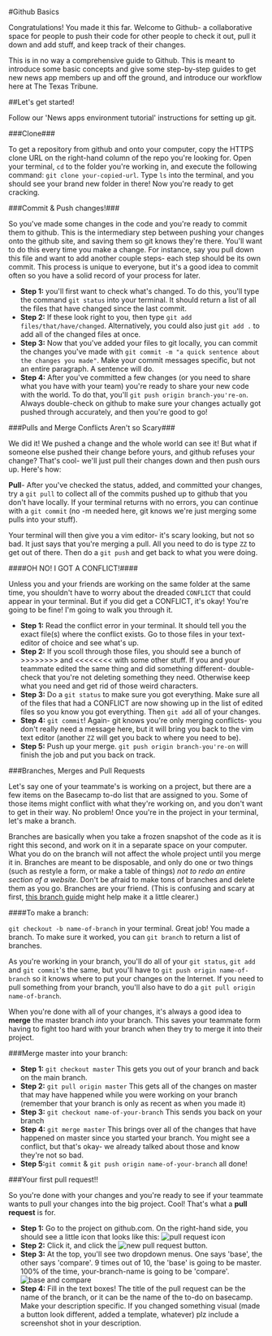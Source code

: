 #Github Basics

Congratulations! You made it this far. Welcome to Github- a collaborative space for people to push their code for other people to check it out, pull it down and add stuff, and keep track of their changes.

This is in no way a comprehensive guide to Github. This is meant to introduce some basic concepts and give some step-by-step guides to get new news app members up and off the ground, and introduce our workflow here at The Texas Tribune. 

##Let's get started!

Follow our 'News apps environment tutorial' instructions for setting up git.

###Clone###

To get a repository from github and onto your computer, copy the HTTPS clone URL on the right-hand column of the repo you're looking for. Open your terminal, `cd` to the folder you're working in, and execute the following command: `git clone your-copied-url`. Type `ls` into the terminal, and you should see your brand new folder in there! Now you're ready to get cracking.


###Commit & Push changes!###

So you've made some changes in the code and you're ready to commit them to github. This is the intermediary step between pushing your changes onto the github site, and saving them so git knows they're there. You'll want to do this every time you make a change. For instance, say you pull down this file and want to add another couple steps- each step should be its own commit. This process is unique to everyone, but it's a good idea to commit often so you have a solid record of your process for later.

* **Step 1:** you'll first want to check what's changed. To do this, you'll type the command `git status` into your terminal. It should return a list of all the files that have changed since the last commit. 
* **Step 2:** If these look right to you, then type `git add files/that/have/changed`. Alternatively, you could also just `git add .` to add all of the changed files at once. 
* **Step 3:** Now that you've added your files to git locally, you can commit the changes you've made with `git commit -m "a quick sentence about the changes you made"`. Make your commit messages specific, but not an entire paragraph. A sentence will do.
* **Step 4:** After you've committed a few changes (or you need to share what you have with your team) you're ready to share your new code with the world. To do that, you'll `git push origin branch-you're-on`. Always double-check on github to make sure your changes actually got pushed through accurately, and then you're good to go!


###Pulls and Merge Conflicts Aren't so Scary###

We did it! We pushed a change and the whole world can see it! But what if someone else pushed their change before yours, and github refuses your change? That's cool- we'll just pull their changes down and then push ours up. Here's how:

**Pull**- After you've checked the status, added, and committed your changes, try a `git pull` to collect all of the commits pushed up to github that you don't have locally. If your terminal returns with no errors, you can continue with a `git commit` (no -m needed here, git knows we're just merging some pulls into your stuff). 

Your terminal will then give you a vim editor- it's scary looking, but not so bad. It just says that you're merging a pull. All you need to do is type `ZZ` to get out of there. Then do a `git push` and get back to what you were doing.


####OH NO! I GOT A CONFLICT!####

Unless you and your friends are working on the same folder at the same time, you shouldn't have to worry about the dreaded `CONFLICT` that could appear in your terminal. But if you did get a CONFLICT, it's okay! You're going to be fine! I'm going to walk you through it.

* **Step 1:** Read the conflict error in your terminal. It should tell you the exact file(s) where the conflict exists. Go to those files in your text-editor of choice and see what's up.
* **Step 2:** If you scoll through those files, you should see a bunch of >>>>>>>> and <<<<<<<< with some other stuff. If you and your teammate edited the same thing and did something different- double-check that you're not deleting something they need. Otherwise keep what you need and get rid of those weird characters.
* **Step 3:** Do a `git status` to make sure you got everything. Make sure all of the files that had a CONFLICT are now showing up in the list of edited files so you know you got everything. Then `git add` all of your changes.
* **Step 4:** `git commit`! Again- git knows you're only merging conflicts- you don't really need a message here, but it will bring you back to the vim text editor (another `ZZ` will get you back to where you need to be).
* **Step 5:** Push up your merge. `git push origin branch-you're-on` will finish the job and put you back on track.


###Branches, Merges and Pull Requests

Let's say one of your teammate's is working on a project, but there are a few items on the Basecamp to-do list that are assigned to you. Some of those items might conflict with what they're working on, and you don't want to get in their way. No problem! Once you're in the project in your terminal, let's make a branch. 

Branches are basically when you take a frozen snapshot of the code as it is right this second, and work on it in a separate space on your computer. What you do on the branch will not affect the whole project until you merge it in. Branches are meant to be disposable, and only do one or two things (such as restyle a form, or make a table of things) _not to redo an entire section of a website_. Don't be afraid to make tons of branches and delete them as you go. Branches are your friend. (This is confusing and scary at first, [this branch guide](http://nvie.com/posts/a-successful-git-branching-model/) might help make it a little clearer.)


####To make a branch:

`git checkout -b name-of-branch` in your terminal. Great job! You made a branch. To make sure it worked, you can `git branch` to return a list of branches.

As you're working in your branch, you'll do all of your `git status`, `git add` and `git commit`'s the same, but you'll have to `git push origin name-of-branch` so it knows where to put your changes on the Internet. If you need to pull something from your branch, you'll also have to do a `git pull origin name-of-branch`.


When you're done with all of your changes, it's always a good idea to **merge** the master branch _into_ your branch. This saves your teammate form having to fight too hard with your branch when they try to merge it into their project.


###Merge master into your branch:

* **Step 1:** `git checkout master` This gets you out of your branch and back on the main branch.
* **Step 2:** `git pull origin master` This gets all of the changes on master that may have happened while you were working on your branch (remember that your branch is only as recent as when you made it)
* **Step 3:** `git checkout name-of-your-branch` This sends you back on your branch
* **Step 4:** `git merge master` This brings over all of the changes that have happened on master since you started your branch. You might see a conflict, but that's okay- we already talked about those and know they're not so bad.
* **Step 5:**`git commit` & `git push origin name-of-your-branch` all done!


###Your first pull request!!

So you're done with your changes and you're ready to see if your teammate wants to pull your changes into the big project. Cool! That's what a **pull request** is for.

* **Step 1:** Go to the project on github.com. On the right-hand side, you should see a little icon that looks like this:
![pull request icon](http://i.imgur.com/xBlJKPF.png?1)
* **Step 2:** Click it, and click the ![new pull request](http://i.imgur.com/5MzyvY7.png?1) button.
* **Step 3:** At the top, you'll see two dropdown menus. One says 'base', the other says 'compare'. 9 times out of 10, the 'base' is going to be master. 100% of the time, your-branch-name is going to be 'compare'.
![base and compare](http://i.imgur.com/4gtwcLx.png?1)
* **Step 4:** Fill in the text boxes! The title of the pull request can be the name of the branch, or it can be the name of the to-do on basecamp. Make your description specific. If you changed something visual (made a button look different, added a template, whatever) plz include a screenshot shot in your description.



